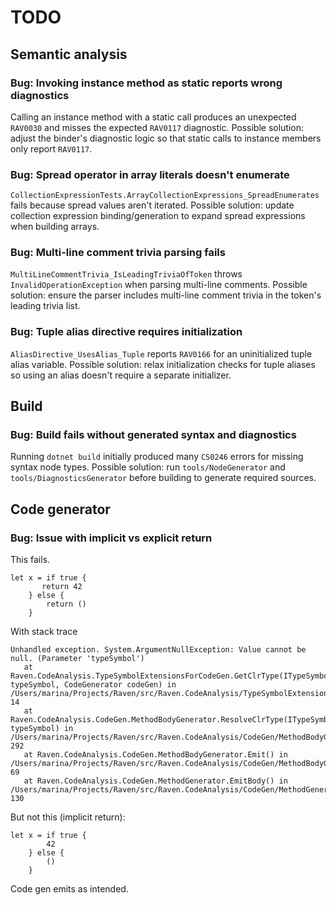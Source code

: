 # TODO

## Semantic analysis

### Bug: Invoking instance method as static reports wrong diagnostics
Calling an instance method with a static call produces an unexpected `RAV0030` and misses the expected `RAV0117` diagnostic.
Possible solution: adjust the binder's diagnostic logic so that static calls to instance members only report `RAV0117`.

### Bug: Spread operator in array literals doesn't enumerate
`CollectionExpressionTests.ArrayCollectionExpressions_SpreadEnumerates` fails because spread values aren't iterated.
Possible solution: update collection expression binding/generation to expand spread expressions when building arrays.

### Bug: Multi-line comment trivia parsing fails
`MultiLineCommentTrivia_IsLeadingTriviaOfToken` throws `InvalidOperationException` when parsing multi-line comments.
Possible solution: ensure the parser includes multi-line comment trivia in the token's leading trivia list.

### Bug: Tuple alias directive requires initialization
`AliasDirective_UsesAlias_Tuple` reports `RAV0166` for an uninitialized tuple alias variable.
Possible solution: relax initialization checks for tuple aliases so using an alias doesn't require a separate initializer.

## Build

### Bug: Build fails without generated syntax and diagnostics
Running `dotnet build` initially produced many `CS0246` errors for missing syntax node types.
Possible solution: run `tools/NodeGenerator` and `tools/DiagnosticsGenerator` before building to generate required sources.

## Code generator
### Bug: Issue with implicit vs explicit return

This fails.

```raven
let x = if true {
       return 42
    } else {
        return ()
    }
```

With stack trace

```
Unhandled exception. System.ArgumentNullException: Value cannot be null. (Parameter 'typeSymbol')
   at Raven.CodeAnalysis.TypeSymbolExtensionsForCodeGen.GetClrType(ITypeSymbol typeSymbol, CodeGenerator codeGen) in /Users/marina/Projects/Raven/src/Raven.CodeAnalysis/TypeSymbolExtensionsForCodeGen.cs:line 14
   at Raven.CodeAnalysis.CodeGen.MethodBodyGenerator.ResolveClrType(ITypeSymbol typeSymbol) in /Users/marina/Projects/Raven/src/Raven.CodeAnalysis/CodeGen/MethodBodyGenerator.cs:line 292
   at Raven.CodeAnalysis.CodeGen.MethodBodyGenerator.Emit() in /Users/marina/Projects/Raven/src/Raven.CodeAnalysis/CodeGen/MethodBodyGenerator.cs:line 69
   at Raven.CodeAnalysis.CodeGen.MethodGenerator.EmitBody() in /Users/marina/Projects/Raven/src/Raven.CodeAnalysis/CodeGen/MethodGenerator.cs:line 130
```

But not this (implicit return):

```raven
let x = if true {
        42
    } else {
        ()
    }
```

Code gen emits as intended.

